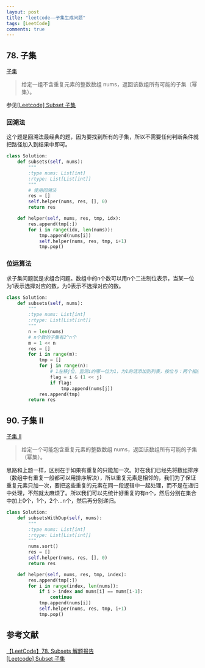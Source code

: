 ```yaml
---
layout: post
title: "leetcode——子集生成问题"
tags: [LeetCode]
comments: true
---
```



## 78. 子集
[子集](https://leetcode-cn.com/problems/subsets/description/)

> 给定一组不含重复元素的整数数组 nums，返回该数组所有可能的子集（幂集）。

参见[[Leetcode] Subset 子集](https://segmentfault.com/a/1190000003498803)

### 回溯法
这个题是回溯法最经典的题，因为要找到所有的子集，所以不需要任何判断条件就把路径加入到结果中即可。

```python
class Solution:
    def subsets(self, nums):
        """
        :type nums: List[int]
        :rtype: List[List[int]]
        """
        # 使用回溯法
        res = []
        self.helper(nums, res, [], 0)
        return res

    def helper(self, nums, res, tmp, idx):
        res.append(tmp[:])
        for i in range(idx, len(nums)):
            tmp.append(nums[i])
            self.helper(nums, res, tmp, i+1)
            tmp.pop()
```

### 位运算法
求子集问题就是求组合问题。数组中的n个数可以用n个二进制位表示，当某一位为1表示选择对应的数，为0表示不选择对应的数。

```python
class Solution:
    def subsets(self, nums):
        """
        :type nums: List[int]
        :rtype: List[List[int]]
        """
        n = len(nums)
        # n个数的子集有2^n个
        m = 1 << n
        res = []
        for i in range(m):
            tmp = []
            for j in range(n):
                # 1左移j位，监测i的哪一位为1，为1的话添加到列表，按位与：两个相应的二进位都为1，该位的结果值才为1
                flag = i & (1 << j)
                if flag:
                    tmp.append(nums[j])
            res.append(tmp)
        return res
```

## 90. 子集 II
[子集 II](https://leetcode-cn.com/problems/subsets-ii/description/)    
> 给定一个可能包含重复元素的整数数组 nums，返回该数组所有可能的子集（幂集）。

思路和上题一样，区别在于如果有重复的只能加一次。好在我们已经先将数组排序（数组中有重复一般都可以用排序解决），所以重复元素是相邻的，我们为了保证重复元素只加一次，要把这些重复的元素在同一段逻辑中一起处理，而不是在递归中处理，不然就太麻烦了。所以我们可以先统计好重复的有n个，然后分别在集合中加上0个，1个，2个...n个，然后再分别递归。

```python
class Solution:
    def subsetsWithDup(self, nums):
        """
        :type nums: List[int]
        :rtype: List[List[int]]
        """
        nums.sort()
        res = []
        self.helper(nums, res, [], 0)
        return res

    def helper(self, nums, res, tmp, index):
        res.append(tmp[:])
        for i in range(index, len(nums)):
            if i > index and nums[i] == nums[i-1]:
                continue
            tmp.append(nums[i])
            self.helper(nums, res, tmp, i+1)
            tmp.pop()
```

## 参考文献
[【LeetCode】78. Subsets 解题报告](https://blog.csdn.net/fuxuemingzhu/article/details/79359540)    
[[Leetcode] Subset 子集](https://segmentfault.com/a/1190000003498803)